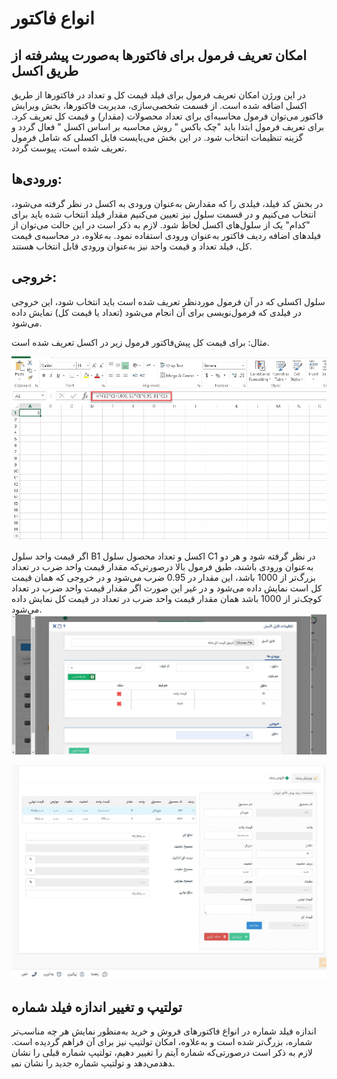 # انواع فاکتور

## امکان تعریف فرمول برای فاکتورها به‌صورت پیشرفته از طریق اکسل

در این ورژن امکان تعریف فرمول برای فیلد قیمت کل و تعداد در فاکتورها از طریق اکسل اضافه شده است.
از قسمت شخصی‌سازی، مدیریت فاکتورها، بخش ویرایش فاکتور می‌توان فرمول محاسبه‌ای برای تعداد محصولات (مقدار) و قیمت کل تعریف کرد.
برای تعریف فرمول ابتدا باید "چک باکس " روش محاسبه بر اساس اکسل " فعال گردد و گزینه تنظیمات انتخاب شود.
در این بخش می‌بایست فایل اکسلی که شامل فرمول تعریف شده است، پیوست گردد. 

## ورودی‌ها:

در بخش کد فیلد، فیلدی را که مقدارش به‌عنوان ورودی به اکسل در نظر گرفته می‌شود، انتخاب می‌کنیم و در قسمت سلول نیز تعیین می‌کنیم مقدار فیلد انتخاب شده باید برای "کدام" یک از سلول‌های اکسل لحاظ شود. لازم به ذکر است در این حالت می‌توان از فیلدهای اضافه ردیف فاکتور به‌عنوان ورودی استفاده نمود. به‌علاوه، در محاسبه‌ی قیمت کل، فیلد تعداد و قیمت واحد نیز به‌عنوان ورودی قابل انتخاب هستند.

## خروجی:

سلول اکسلی که در آن فرمول موردنظر تعریف شده است باید انتخاب شود، این خروجی در فیلدی که فرمول‌نویسی برای آن انجام می‌شود (تعداد یا قیمت کل) نمایش داده می‌شود.

مثال: برای قیمت کل پیش‌فاکتور فرمول زیر در اکسل تعریف شده است.


![photo](https://raw.githubusercontent.com/1stco/PayamGostarDocs/master/releasenote/2.6.0/excel1.jpg)

اگر قیمت واحد سلول B1 اکسل و تعداد محصول سلول C1 در نظر گرفته شود و هر دو به‌عنوان ورودی باشند، طبق فرمول بالا درصورتی‌که مقدار قیمت واحد ضرب در تعداد بزرگ‌تر از 1000 باشد، این مقدار در 0.95 ضرب می‌شود و در خروجی که همان قیمت کل است نمایش داده می‌شود و در غیر این صورت اگر مقدار قیمت واحد ضرب در تعداد کوچک‌تر از 1000 باشد همان مقدار قیمت واحد ضرب در تعداد در قیمت کل نمایش داده می‌شود.
![photo](https://raw.githubusercontent.com/1stco/PayamGostarDocs/master/releasenote/2.6.0/excel2.jpg)


![photo](https://raw.githubusercontent.com/1stco/PayamGostarDocs/master/releasenote/2.6.0/excel3.jpg)

 
## تولتیپ و تغییر اندازه فیلد شماره

اندازه فیلد شماره در انواع فاکتورهای فروش و خرید به‌منظور نمایش هر چه مناسب‌تر شماره، بزرگ‌تر شده است و به‌علاوه، امکان تولتیپ نیز برای آن فراهم گردیده است. لازم به ذکر است درصورتی‌که شماره آیتم را تغییر دهیم، تولتیپ شماره قبلی را نشان می‌دهد و تولتیپ شماره جدید را نشان نمی‎دهد. 
